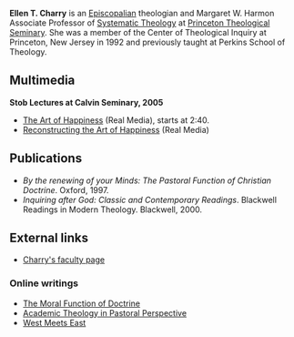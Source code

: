 **Ellen T. Charry** is an
[Episcopalian](Episcopalian "Episcopalian") theologian and Margaret
W. Harmon Associate Professor of
[Systematic Theology](Systematic_Theology "Systematic Theology") at
[Princeton Theological Seminary](Princeton_Theological_Seminary "Princeton Theological Seminary").
She was a member of the Center of Theological Inquiry at Princeton,
New Jersey in 1992 and previously taught at Perkins School of
Theology.

## Multimedia

**Stob Lectures at Calvin Seminary, 2005**

-   [The Art of Happiness](http://www.calvinseminary.edu/lectures/archive1222.ram)
    (Real Media), starts at 2:40.
-   [Reconstructing the Art of Happiness](http://www.calvinseminary.edu/lectures/archive1223.ram)
    (Real Media)

## Publications

-   *By the renewing of your Minds: The Pastoral Function of Christian Doctrine*.
    Oxford, 1997.
-   *Inquiring after God: Classic and Contemporary Readings*.
    Blackwell Readings in Modern Theology. Blackwell, 2000.

## External links

-   [Charry's faculty page](http://www.ptsem.edu/PTS_People/Faculty01/charry.htm)

### Online writings

-   [The Moral Function of Doctrine](http://theologytoday.ptsem.edu/apr1992/v49-1-article3.htm)
-   [Academic Theology in Pastoral Perspective](http://theologytoday.ptsem.edu/apr1993/v50-1-article9.htm)
-   [West Meets East](http://www.saintaidan.ca/eastwest.html)



